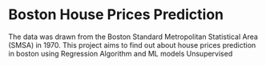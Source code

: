 
# Boston House Prices Prediction

The data was drawn from the Boston Standard Metropolitan Statistical Area (SMSA) in 1970. This project aims to find out about house prices prediction in boston using Regression Algorithm and ML models Unsupervised

